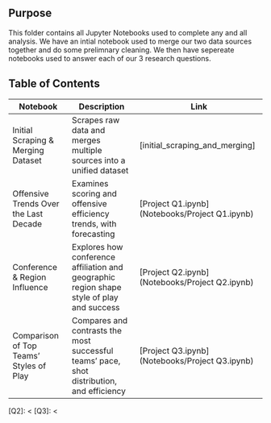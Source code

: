 ## Purpose

This folder contains all Jupyter Notebooks used to complete any and all analysis. We have an intial notebook used to merge our two data sources together and do some prelimnary cleaning. We then have sepereate notebooks used to answer each of our 3 research questions. 

## Table of Contents

| Notebook | Description | Link |
|--------------|------------|---------|
| Initial Scraping & Merging Dataset | Scrapes raw data and merges multiple sources into a unified dataset | [initial_scraping_and_merging] |
| Offensive Trends Over the Last Decade | Examines scoring and offensive efficiency trends, with forecasting | [Project Q1.ipynb](Notebooks/Project Q1.ipynb) |
| Conference & Region Influence | Explores how conference affiliation and geographic region shape style of play and success | [Project Q2.ipynb](Notebooks/Project Q2.ipynb) |
| Comparison of Top Teams’ Styles of Play | Compares and contrasts the most successful teams’ pace, shot distribution, and efficiency | [Project Q3.ipynb](Notebooks/Project Q3.ipynb)|


[intial_scraping_and_merging]: https://github.com/samandrews27/BAIS3250-Project/blob/main/Notebooks/initial_scraping_w_dataset.ipynb
[Q1]: <https://github.com/samandrews27/BAIS3250-Project/blob/main/Notebooks/Project%20Q1.ipynb>
[Q2]: <
[Q3]: <
